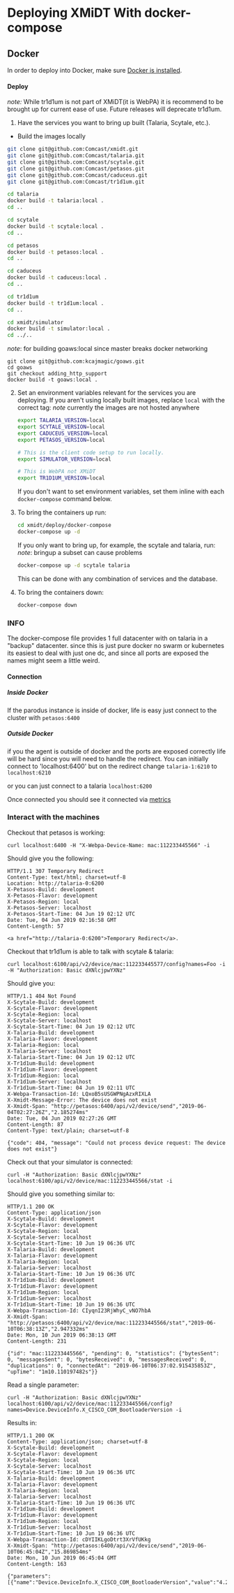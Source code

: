 # Deploying XMiDT With docker-compose

## Docker

In order to deploy into Docker, make sure [Docker is installed](https://docs.docker.com/install/).

#### Deploy
_note:_ While tr1d1um is not part of XMiDT(it is WebPA) it is recommend to be
brought up for current ease of use. Future releases will deprecate tr1d1um.

1. Have the services you want to bring up built (Talaria, Scytale, etc.).

  - Build the images locally
  ```bash
git clone git@github.com:Comcast/xmidt.git
git clone git@github.com:Comcast/talaria.git
git clone git@github.com:Comcast/scytale.git
git clone git@github.com:Comcast/petasos.git
git clone git@github.com:Comcast/caduceus.git
git clone git@github.com:Comcast/tr1d1um.git

cd talaria
docker build -t talaria:local .
cd ..

cd scytale
docker build -t scytale:local .
cd ..

cd petasos
docker build -t petasos:local .
cd ..

cd caduceus
docker build -t caduceus:local .
cd ..

cd tr1d1um
docker build -t tr1d1um:local .
cd ..

cd xmidt/simulator
docker build -t simulator:local .
cd ../..
  ```

  _note_: for building goaws:local since master breaks docker networking
  ```
  git clone git@github.com:kcajmagic/goaws.git
  cd goaws
  git checkout adding_http_support
  docker build -t goaws:local .
  ```

2. Set an environment variables relevant for the services you are deploying. If
   you aren't using locally built images, replace `local` with the correct tag:
   _note_ currently the images are not hosted anywhere
   ```bash
   export TALARIA_VERSION=local
   export SCYTALE_VERSION=local
   export CADUCEUS_VERSION=local
   export PETASOS_VERSION=local

   # This is the client code setup to run locally.
   export SIMULATOR_VERSION=local

   # This is WebPA not XMiDT
   export TR1D1UM_VERSION=local
   ```
   If you don't want to set environment variables, set them inline with each
   `docker-compose` command below.

3. To bring the containers up run:
   ```bash
   cd xmidt/deploy/docker-compose
   docker-compose up -d
   ```
   If you only want to bring up, for example, the scytale and talaria, run:
   _note_: bringup a subset can cause problems
   ```bash
   docker-compose up -d scytale talaria
   ```
   This can be done with any combination of services and the database.

4. To bring the containers down:
   ```bash
   docker-compose down
   ```

### INFO
The docker-compose file provides 1 full datacenter with on talaria in a "backup"
datacenter. since this is just pure docker no swarm or kubernetes its easiest to
deal with just one dc, and since all ports are exposed the names might seem a little weird.

#### Connection
##### Inside Docker
If the parodus instance is inside of docker, life is easy just connect to the cluster with `petasos:6400`

##### Outside Docker
if you the agent is outside of docker and the ports are exposed correctly life
will be hard since you will need to handle the redirect.
You can initially connect to 'localhost:6400' but on the redirect change `talaria-1:6210` to `localhost:6210`

or you can just connect to a talaria `localhost:6200`

Once connected you should see it connected via [metrics](http://localhost:9090/graph?g0.range_input=1h&g0.expr=xmidt_talaria_device_count&g0.tab=0)

### Interact with the machines

Checkout that petasos is working:
```
curl localhost:6400 -H "X-Webpa-Device-Name: mac:112233445566" -i
```

Should give you the following:
```
HTTP/1.1 307 Temporary Redirect
Content-Type: text/html; charset=utf-8
Location: http://talaria-0:6200
X-Petasos-Build: development
X-Petasos-Flavor: development
X-Petasos-Region: local
X-Petasos-Server: localhost
X-Petasos-Start-Time: 04 Jun 19 02:12 UTC
Date: Tue, 04 Jun 2019 02:16:58 GMT
Content-Length: 57

<a href="http://talaria-0:6200">Temporary Redirect</a>.
```

Checkout that tr1d1um is able to talk with scytale & talaria:
```
curl localhost:6100/api/v2/device/mac:112233445577/config?names=Foo -i -H "Authorization: Basic dXNlcjpwYXNz"
```

Should give you:
```
HTTP/1.1 404 Not Found
X-Scytale-Build: development
X-Scytale-Flavor: development
X-Scytale-Region: local
X-Scytale-Server: localhost
X-Scytale-Start-Time: 04 Jun 19 02:12 UTC
X-Talaria-Build: development
X-Talaria-Flavor: development
X-Talaria-Region: local
X-Talaria-Server: localhost
X-Talaria-Start-Time: 04 Jun 19 02:12 UTC
X-Tr1d1um-Build: development
X-Tr1d1um-Flavor: development
X-Tr1d1um-Region: local
X-Tr1d1um-Server: localhost
X-Tr1d1um-Start-Time: 04 Jun 19 02:11 UTC
X-Webpa-Transaction-Id: LQxoB5sUSGWPNgAzxRIXLA
X-Xmidt-Message-Error: The device does not exist
X-Xmidt-Span: "http://petasos:6400/api/v2/device/send","2019-06-04T02:27:26Z","2.185274ms"
Date: Tue, 04 Jun 2019 02:27:26 GMT
Content-Length: 87
Content-Type: text/plain; charset=utf-8

{"code": 404, "message": "Could not process device request: The device does not exist"}
```

Check out that your simulator is connected:

```
curl -H "Authorization: Basic dXNlcjpwYXNz" localhost:6100/api/v2/device/mac:112233445566/stat -i
```

Should give you something similar to:

```
HTTP/1.1 200 OK
Content-Type: application/json
X-Scytale-Build: development
X-Scytale-Flavor: development
X-Scytale-Region: local
X-Scytale-Server: localhost
X-Scytale-Start-Time: 10 Jun 19 06:36 UTC
X-Talaria-Build: development
X-Talaria-Flavor: development
X-Talaria-Region: local
X-Talaria-Server: localhost
X-Talaria-Start-Time: 10 Jun 19 06:36 UTC
X-Tr1d1um-Build: development
X-Tr1d1um-Flavor: development
X-Tr1d1um-Region: local
X-Tr1d1um-Server: localhost
X-Tr1d1um-Start-Time: 10 Jun 19 06:36 UTC
X-Webpa-Transaction-Id: CIyqnI23RjWhyC_vNO7hbA
X-Xmidt-Span: "http://petasos:6400/api/v2/device/mac:112233445566/stat","2019-06-10T06:38:13Z","2.947332ms"
Date: Mon, 10 Jun 2019 06:38:13 GMT
Content-Length: 231

{"id": "mac:112233445566", "pending": 0, "statistics": {"bytesSent": 0, "messagesSent": 0, "bytesReceived": 0, "messagesReceived": 0, "duplications": 0, "connectedAt": "2019-06-10T06:37:02.915435853Z", "upTime": "1m10.110197482s"}}
```

Read a single parameter:

```
curl -H "Authorization: Basic dXNlcjpwYXNz" localhost:6100/api/v2/device/mac:112233445566/config?names=Device.DeviceInfo.X_CISCO_COM_BootloaderVersion -i
```

Results in:
```
HTTP/1.1 200 OK
Content-Type: application/json; charset=utf-8
X-Scytale-Build: development
X-Scytale-Flavor: development
X-Scytale-Region: local
X-Scytale-Server: localhost
X-Scytale-Start-Time: 10 Jun 19 06:36 UTC
X-Talaria-Build: development
X-Talaria-Flavor: development
X-Talaria-Region: local
X-Talaria-Server: localhost
X-Talaria-Start-Time: 10 Jun 19 06:36 UTC
X-Tr1d1um-Build: development
X-Tr1d1um-Flavor: development
X-Tr1d1um-Region: local
X-Tr1d1um-Server: localhost
X-Tr1d1um-Start-Time: 10 Jun 19 06:36 UTC
X-Webpa-Transaction-Id: cDYIIKLgoDtrt3XrVfUKkg
X-Xmidt-Span: "http://petasos:6400/api/v2/device/send","2019-06-10T06:45:04Z","15.869854ms"
Date: Mon, 10 Jun 2019 06:45:04 GMT
Content-Length: 163

{"parameters":[{"name":"Device.DeviceInfo.X_CISCO_COM_BootloaderVersion","value":"4.2.0.45","dataType":0,"parameterCount":1,"message":"Success"}],"statusCode":200}
```
